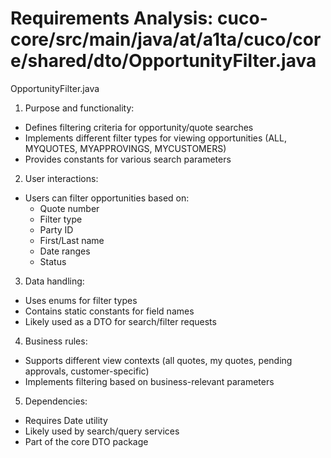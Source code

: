 # Requirements Analysis: cuco-core/src/main/java/at/a1ta/cuco/core/shared/dto/OpportunityFilter.java

OpportunityFilter.java
1. Purpose and functionality:
- Defines filtering criteria for opportunity/quote searches
- Implements different filter types for viewing opportunities (ALL, MYQUOTES, MYAPPROVINGS, MYCUSTOMERS)
- Provides constants for various search parameters

2. User interactions:
- Users can filter opportunities based on:
  - Quote number
  - Filter type
  - Party ID
  - First/Last name
  - Date ranges
  - Status

3. Data handling:
- Uses enums for filter types
- Contains static constants for field names
- Likely used as a DTO for search/filter requests

4. Business rules:
- Supports different view contexts (all quotes, my quotes, pending approvals, customer-specific)
- Implements filtering based on business-relevant parameters

5. Dependencies:
- Requires Date utility
- Likely used by search/query services
- Part of the core DTO package